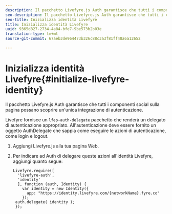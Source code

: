 ```yaml
---
description: Il pacchetto Livefyre.js Auth garantisce che tutti i componenti social sulla pagina possano scoprire un'unica integrazione di autenticazione.
seo-description: Il pacchetto Livefyre.js Auth garantisce che tutti i componenti social sulla pagina possano scoprire un'unica integrazione di autenticazione.
seo-title: Inizializza identità Livefyre
title: Inizializza identità Livefyre
uuid: 9365d827-2734-4a84-bfe7-9be573b2b03e
translation-type: tm+mt
source-git-commit: 67aeb3de964473b326c88c3a3f81ff48a6a12652

---
```



# Inizializza identità Livefyre{#initialize-livefyre-identity}

Il pacchetto Livefyre.js Auth garantisce che tutti i componenti social sulla pagina possano scoprire un'unica integrazione di autenticazione.

Livefyre fornisce un `lfep-auth-delegate` pacchetto che renderà un delegato di autenticazione appropriato. All'autenticazione deve essere fornito un oggetto AuthDelegate che sappia come eseguire le azioni di autenticazione, come login e logout.

1. Aggiungi Livefyre.js alla tua pagina Web.
1. Per indicare ad Auth di delegare queste azioni all'identità Livefyre, aggiungi quanto segue:

   ```
   Livefyre.require([ 
     'livefyre-auth', 
     'identity' 
     ], function (auth, Identity) { 
       var identity = new Identity({ 
         app: "https://identity.livefyre.com/{networkName}.fyre.co" 
       }); 
    auth.delegate( identity ); 
    });
   ```

